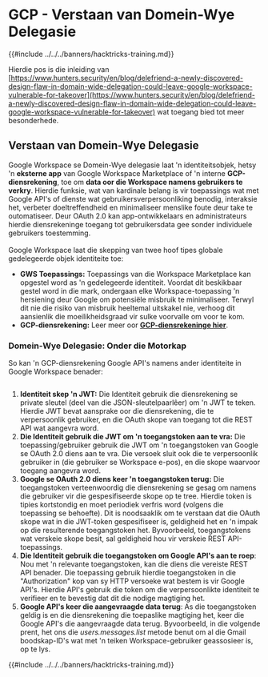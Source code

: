 # GCP - Verstaan van Domein-Wye Delegasie

{{#include ../../../banners/hacktricks-training.md}}

Hierdie pos is die inleiding van [https://www.hunters.security/en/blog/delefriend-a-newly-discovered-design-flaw-in-domain-wide-delegation-could-leave-google-workspace-vulnerable-for-takeover](https://www.hunters.security/en/blog/delefriend-a-newly-discovered-design-flaw-in-domain-wide-delegation-could-leave-google-workspace-vulnerable-for-takeover) wat toegang bied tot meer besonderhede.

## **Verstaan van Domein-Wye Delegasie**

Google Workspace se Domein-Wye delegasie laat 'n identiteitsobjek, hetsy 'n **eksterne app** van Google Workspace Marketplace of 'n interne **GCP-diensrekening**, toe om **data oor die Workspace namens gebruikers te verkry**. Hierdie funksie, wat van kardinale belang is vir toepassings wat met Google API's of dienste wat gebruikersverpersoonliking benodig, interaksie het, verbeter doeltreffendheid en minimaliseer menslike foute deur take te outomatiseer. Deur OAuth 2.0 kan app-ontwikkelaars en administrateurs hierdie diensrekeninge toegang tot gebruikersdata gee sonder individuele gebruikers toestemming.\
\
Google Workspace laat die skepping van twee hoof tipes globale gedelegeerde objek identiteite toe:

- **GWS Toepassings:** Toepassings van die Workspace Marketplace kan opgestel word as 'n gedelegeerde identiteit. Voordat dit beskikbaar gestel word in die mark, ondergaan elke Workspace-toepassing 'n hersiening deur Google om potensiële misbruik te minimaliseer. Terwyl dit nie die risiko van misbruik heeltemal uitskakel nie, verhoog dit aansienlik die moeilikheidsgraad vir sulke voorvalle om voor te kom.
- **GCP-diensrekening:** Leer meer oor [**GCP-diensrekeninge hier**](../gcp-basic-information/#service-accounts).

### **Domein-Wye Delegasie: Onder die Motorkap**

So kan 'n GCP-diensrekening Google API's namens ander identiteite in Google Workspace benader:

<figure><img src="../../../images/image (58).png" alt=""><figcaption></figcaption></figure>

1. **Identiteit skep 'n JWT:** Die Identiteit gebruik die diensrekening se private sleutel (deel van die JSON-sleutelpaarlêer) om 'n JWT te teken. Hierdie JWT bevat aansprake oor die diensrekening, die te verpersoonlik gebruiker, en die OAuth skope van toegang tot die REST API wat aangevra word.
2. **Die Identiteit gebruik die JWT om 'n toegangstoken aan te vra:** Die toepassing/gebruiker gebruik die JWT om 'n toegangstoken van Google se OAuth 2.0 diens aan te vra. Die versoek sluit ook die te verpersoonlik gebruiker in (die gebruiker se Workspace e-pos), en die skope waarvoor toegang aangevra word.
3. **Google se OAuth 2.0 diens keer 'n toegangstoken terug:** Die toegangstoken verteenwoordig die diensrekening se gesag om namens die gebruiker vir die gespesifiseerde skope op te tree. Hierdie token is tipies kortstondig en moet periodiek verfris word (volgens die toepassing se behoefte). Dit is noodsaaklik om te verstaan dat die OAuth skope wat in die JWT-token gespesifiseer is, geldigheid het en 'n impak op die resulterende toegangstoken het. Byvoorbeeld, toegangstokens wat verskeie skope besit, sal geldigheid hou vir verskeie REST API-toepassings.
4. **Die Identiteit gebruik die toegangstoken om Google API's aan te roep**: Nou met 'n relevante toegangstoken, kan die diens die vereiste REST API benader. Die toepassing gebruik hierdie toegangstoken in die "Authorization" kop van sy HTTP versoeke wat bestem is vir Google API's. Hierdie API's gebruik die token om die verpersoonlikte identiteit te verifieer en te bevestig dat dit die nodige magtiging het.
5. **Google API's keer die aangevraagde data terug**: As die toegangstoken geldig is en die diensrekening die toepaslike magtiging het, keer die Google API's die aangevraagde data terug. Byvoorbeeld, in die volgende prent, het ons die _users.messages.list_ metode benut om al die Gmail boodskap-ID's wat met 'n teiken Workspace-gebruiker geassosieer is, op te lys.

{{#include ../../../banners/hacktricks-training.md}}
